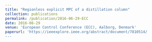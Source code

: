 ```yaml
---
title: "Regionless explicit MPC of a distillation column"
collection: publications
permalink: /publication/2016-06-29-ECC
date: 2016-06-29
venue: 'European Control Conference (ECC), Aalborg, Denmark'
paperurl: 'https://ieeexplore.ieee.org/abstract/document/7810514/
---
```

